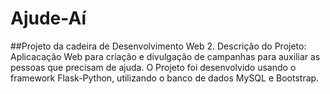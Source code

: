 # Ajude-Aí
##Projeto da cadeira de Desenvolvimento Web 2.
Descrição do Projeto: Aplicacação Web para criação e divulgação de campanhas para auxiliar as pessoas que precisam de ajuda.
O Projeto foi desenvolvido usando o framework Flask-Python, utilizando o banco de dados MySQL e Bootstrap.
